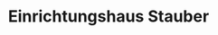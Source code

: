---
title: "Einrichtungshaus Stauber"
url: /eschenbach-in-der-oberpfalz/einrichtungshaus-stauber/
shop: Möbel
---